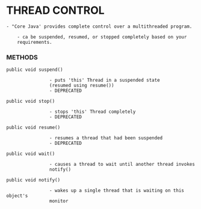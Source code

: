 # THREAD CONTROL

    - "Core Java' provides complete control over a multithreaded program. 
    
        - ca be suspended, resumed, or stopped completely based on your
        requirements. 
        
        
### METHODS

    public void suspend()
    
                    - puts 'this' Thread in a suspended state
                    (resumed using resume())
                    - DEPRECATED
                    
    public void stop()
    
                    - stops 'this' Thread completely
                    - DEPRECATED
                    
    public void resume()
    
                    - resumes a thread that had been suspended
                    - DEPRECATED
                    
    public void wait()
    
                    - causes a thread to wait until another thread invokes
                    notify()
                    
    public void notify()
    
                    - wakes up a single thread that is waiting on this object's
                    monitor
                    
                    